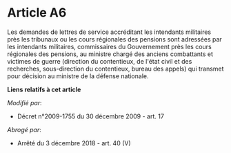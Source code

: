 # Article A6

Les demandes de lettres de service accréditant les intendants militaires près les tribunaux ou les cours régionales des
pensions sont adressées par les intendants militaires, commissaires du Gouvernement près les cours régionales des pensions,
au       ministre chargé des anciens combattants et victimes de guerre (direction du contentieux, de l'état civil et des
recherches, sous-direction du contentieux, bureau des appels) qui transmet pour décision au ministre de la défense nationale.

**Liens relatifs à cet article**

_Modifié par_:

  - Décret n°2009-1755 du 30 décembre 2009 - art. 17

_Abrogé par_:

  - Arrêté du 3 décembre 2018 - art. 40 (V)
